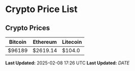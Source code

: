 # Crypto Price List

## Crypto Prices
| Bitcoin | Ethereum | Litecoin |
| ------- | -------- | -------- |
| $96189 | $2619.14 | $104.0 |
**Last Updated:** 2025-02-08 17:26 UTC
**Last Updated:** $DATE$
